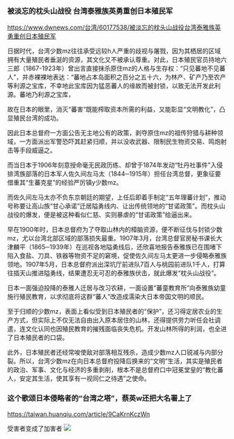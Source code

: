 ### 被淡忘的枕头山战役 台湾泰雅族英勇重创日本殖民军
https://www.dwnews.com/台湾/60177538/被淡忘的枕头山战役台湾泰雅族英勇重创日本殖民军

日据时代，台湾少数mz往往承受远较h人严重的歧视与屠戮，因为其栖居的区域拥有大量殖民者垂涎的资源，其文化又不被承认尊重。对此，日本殖民官员持地六三郎（1867-1923年）曾出言直接抹杀原住mz的人格与生存权：“只见蕃地不见蕃人”，并赤裸裸地表达：“蕃地占本岛面积之百分之五十六，为林产、矿产乃至农产等利源之宝库，不幸地此宝库因为猛恶蕃人的缘故而被封锁，以致无法开发此利源。蕃地乃利源之宝库，

故在日本的眼里，消灭“蕃害”既能榨取资本所需的利益，又能彰显“文明教化”，凸显殖民台湾的成功。

因此日本总督府一方面公告无主地公有的政策，剥夺原住mz的祖传狩猎与耕种领域，一方面派出军警恐吓其赶紧归顺，并以没收武器、限制民生物资交易、鸣炮射击等手段威逼之。

而当日本于1906年刻意授命毫无民政历练、却曾于1874年发动“牡丹社事件”入侵排湾族部落的日本军人佐久间左马太（1844─1915年）担任台湾总督，更象征要借重其“生蕃克星”的经验严厉镇y少数mz。

而佐久间左马太亦不负东京朝廷的期望，上任后即着手制定“五年理蕃计划”，推动号称要让高山族“甘心承诺”迁居隘勇线内、让出传统领地的“甘诺政策”。而枕头山战役的爆发，便是被这种看似仁慈、实则暴虐的“甘诺政策”给逼出来。

早在1900年时，日本总督府为了夺取山林内的樟脑资源，便不断征伐与封锁少数mz，尤以台湾北部区域的部落损失最重。1907年3月，台湾总督官房秘书课长大津麟平（1865─1939年）在巡视各地隘勇线后，还欣喜地报告泰雅族已在围堵下陷入食盐、刀具、铁器等物资不足的窘境，促使佐久间左马太更进一步侵略泰雅族领地。1907年5月，日本总督府派出深坑厅前进队7百人与桃园前进队1千人，打算往插天山推进隘勇线，结果遭忍无可忍的泰雅族伏击，就此爆发“枕头山战役”。

日本一面强迫投降的泰雅人迁居与改习农耕，一面设置“蕃童教育所”向泰雅族幼童施行殖民教育，以求彻底将这群“蕃人”改造成濡染大日本帝国文明的顺民。

至于归顺的少数mz，表面上看似受到日本殖民者的“保护”，还习得定居农业的生产方式，但实际上不仅无法自由出入原本居住的山林，还得提供劳力听任会社调遣，连文化认同也因殖民教育的摧残面临丧失危机。开发山林所得的利润，也全进了日本殖民者的口袋。

此外，日本殖民者还经常唆使敌对部落相互残杀，造成少数mz人口锐减与内部分裂。所以，台湾少数mz在向日本总督府投降后换来的“文明”生活，其实是殖民者的政治、军事、文化与经济的多重剥削，根本不是总督府口中冠冕堂皇的“教化蕃人，安定其生活，使其享有一视同仁之待遇”之使命。

### 这个歌颂日本侵略者的“台湾之塔”，蔡英w还把大名署上了
https://taiwan.huanqiu.com/article/9CaKrnKczWn

受害者变成了加害者
![](https://himg2.huanqiucdn.cn/attachment2010/2018/0913/15/37/20180913033743891.png)
